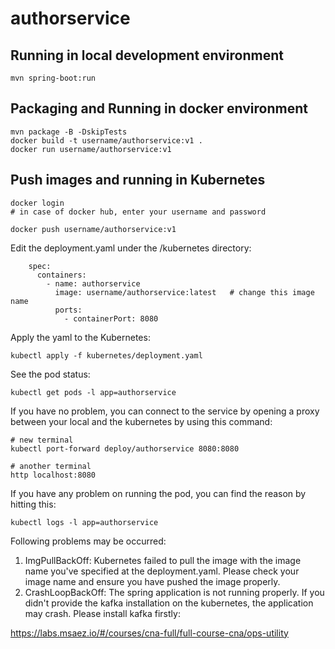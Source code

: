 # authorservice

## Running in local development environment

```
mvn spring-boot:run
```

## Packaging and Running in docker environment

```
mvn package -B -DskipTests
docker build -t username/authorservice:v1 .
docker run username/authorservice:v1
```

## Push images and running in Kubernetes

```
docker login 
# in case of docker hub, enter your username and password

docker push username/authorservice:v1
```

Edit the deployment.yaml under the /kubernetes directory:
```
    spec:
      containers:
        - name: authorservice
          image: username/authorservice:latest   # change this image name
          ports:
            - containerPort: 8080

```

Apply the yaml to the Kubernetes:
```
kubectl apply -f kubernetes/deployment.yaml
```

See the pod status:
```
kubectl get pods -l app=authorservice
```

If you have no problem, you can connect to the service by opening a proxy between your local and the kubernetes by using this command:
```
# new terminal
kubectl port-forward deploy/authorservice 8080:8080

# another terminal
http localhost:8080
```

If you have any problem on running the pod, you can find the reason by hitting this:
```
kubectl logs -l app=authorservice
```

Following problems may be occurred:

1. ImgPullBackOff:  Kubernetes failed to pull the image with the image name you've specified at the deployment.yaml. Please check your image name and ensure you have pushed the image properly.
1. CrashLoopBackOff: The spring application is not running properly. If you didn't provide the kafka installation on the kubernetes, the application may crash. Please install kafka firstly:

https://labs.msaez.io/#/courses/cna-full/full-course-cna/ops-utility

